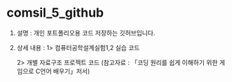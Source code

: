 # comsil_5_github
1. 설명
 : 개인 포트폴리오용 코드 저장하는 깃허브입니다.
 
2. 상세 내용
 : 1> 컴퓨터공학설계실험1,2 실습 코드
  
   2> 개별 자료구조 프로젝트 코드
    (참고자료 : 「코딩 원리를 쉽게 이해하기 위한 게임으로 C언어 배우기」저서)
